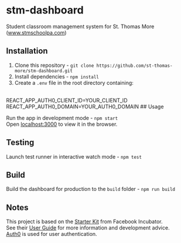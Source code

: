 # stm-dashboard
Student classroom management system for St. Thomas More (www.stmschoolpa.com)

## Installation
1. Clone this repository - `git clone https://github.com/st-thomas-more/stm-dashboard.git`
2. Install dependencies - `npm install`
3. Create a `.env` file in the root directory containing:
<br>
    REACT_APP_AUTH0_CLIENT_ID=YOUR_CLIENT_ID
<br>
    REACT_APP_AUTH0_DOMAIN=YOUR_AUTH0_DOMAIN
## Usage

Run the app in development mode - `npm start`
<br>
Open [localhost:3000](http://localhost:3000) to view it in the browser.

## Testing

Launch test runner in interactive watch mode - `npm test`

## Build

Build the dashboard for production to the `build` folder - `npm run build`

## Notes

This project is based on the [Starter Kit](https://github.com/facebookincubator/create-react-app) from Facebook Incubator.
<br>
See their [User Guide](https://github.com/facebookincubator/create-react-app/blob/master/template/README.md) for more information and development advice.
<br>
[Auth0](https://auth0.com/) is used for user authentication.
